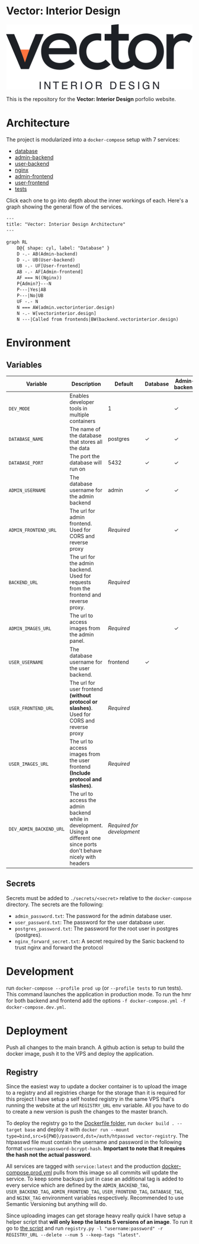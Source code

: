 # Vector: Interior Design

![Vector: Interior Design](/images/logo.png)

This is the repository for the **Vector: Interior Design** porfolio website.

# Architecture

The project is modularized into a `docker-compose` setup with 7 services:

- [database](/database/)
- [admin-backend](/backend/src/admin/)
- [user-backend](/backend/src/user/)
- [nginx](/nginx/)
- [admin-frontend](/frontend/admin/)
- [user-frontend](/frontend/user/)
- [tests](/backend/tests/)

Click each one to go into depth about the inner workings of each. Here's a graph showing the general flow of the services.

```mermaid
---
title: "Vector: Interior Design Architecture"
---

graph RL
    D@{ shape: cyl, label: "Database" }
    D -.- AB(Admin-backend)
    D -.- UB(User-backend)
    UB -.- UF[User-frontend]
    AB -.- AF[Admin-frontend]
    AF === N((Nginx))
    P{Admin?}---N
    P---|Yes|AB
    P---|No|UB
    UF -.- N
    N === AW(admin.vectorinterior.design)
    N -.- W[vectorinterior.design]
    N ---|Called from frontends|BW(backend.vectorinterior.design)
```

# Environment

## Variables

| Variable                | Description                                                                                                                  | Default                    | Database | Admin-backend | User-backend | nginx | Admin-frontend | User-frontend | Tests |
| ----------------------- | ---------------------------------------------------------------------------------------------------------------------------- | -------------------------- | -------- | ------------- | ------------ | ----- | -------------- | ------------- | ----- |
| `DEV_MODE`              | Enables developer tools in multiple containers                                                                               | 1                          |          | ✓             | ✓            | ✓     |                |               |       |
| `DATABASE_NAME`         | The name of the database that stores all the data                                                                            | postgres                   | ✓        | ✓             | ✓            |       |                |               | ✓     |
| `DATABASE_PORT`         | The port the database will run on                                                                                            | 5432                       | ✓        | ✓             | ✓            |       |                |               | ✓     |
| `ADMIN_USERNAME`        | The database username for the admin backend                                                                                  | admin                      | ✓        | ✓             |              |       |                |               |       |
| `ADMIN_FRONTEND_URL`    | The url for admin frontend. Used for CORS and reverse proxy                                                                  | *Required*                 |          | ✓             |              | ✓     |                |               |       |
| `BACKEND_URL`           | The url for the admin backend. Used for requests from the frontend and reverse proxy.                                        | *Required*                 |          |               |              | ✓     | ✓              | ✓             |       |
| `ADMIN_IMAGES_URL`      | The url to access images from the admin panel.                                                                               | *Required*                 |          | ✓             |              |       |                |               |       |
| `USER_USERNAME`         | The database username for the user backend.                                                                                  | frontend                   | ✓        |               | ✓            |       |                |               |       |
| `USER_FRONTEND_URL`     | The url for user frontend **(without protocol or slashes)**. Used for CORS and reverse proxy                                 | *Required*                 |          |               | ✓            | ✓     | ✓              |               |       |
| `USER_IMAGES_URL`       | The url to access images from the user frontend **(Include protocol and slashes)**.                                          | *Required*                 |          |               |              |       |                | ✓             |       |
| `DEV_ADMIN_BACKEND_URL` | The url to access the admin backend while in development. Using a different one since ports don't behave nicely with headers | *Required for development* |          |               |              |       | ✓              |

## Secrets

Secrets must be added to `./secrets/<secret>` relative to the `docker-compose` directory. The secrets are the following:

- `admin_password.txt`: The password for the admin database user.
- `user_password.txt`: The password for the user database user.
- `postgres_password.txt`: The password for the root user in postgres (postgres).
- `nginx_forward_secret.txt`: A secret required by the Sanic backend to trust nginx and forward the protocol

# Development

run `docker-compose --profile prod up` (or `--profile tests` to run tests). This command launches the application in production mode. To run the hmr for both backend and frontend add the options `-f docker-compose.yml -f docker-compose.dev.yml`.

# Deployment

Push all changes to the main branch. A github action is setup to build the docker image, push it to the VPS and deploy the application.

## Registry

Since the easiest way to update a docker container is to upload the image to a registry and all registries charge for the storage than it is required for this project I have setup a self hosted registry in the same VPS that's running the website at the url `REGISTRY_URL` env variable. All you have to do to create a new version is push the changes to the master branch.

To deploy the registry go to the [Dockerfile folder](/registry/Dockerfile), run `docker build . --target base` and deploy it with `docker run --mount type=bind,src=${PWD}/password,dst=/auth/htpasswd vector-registry`. The htpasswd file must contain the username and password in the following format `username:password-bcrypt-hash`. **Important to note that it requires the hash not the actual password**.

All services are tagged with `service:latest` and the production [docker-compose.prod.yml](/docker-compose.prod.yml) pulls from this image so all commits will update the service. To keep some backups just in case an additional tag is added to every service which are defined by the `ADMIN_BACKEND_TAG`, `USER_BACKEND_TAG`, `ADMIN_FRONTEND_TAG`, `USER_FRONTEND_TAG`, `DATABASE_TAG`, and `NGINX_TAG` environment variables respectively. Recommended to use Semantic Versioning but anything will do.

Since uploading images can get storage heavy really quick I have setup a helper script that **will only keep the latests 5 versions of an image**. To run it go to [the script](/registry/cleanup/registry.py) and run `registry.py -l "username:password" -r REGISTRY_URL --delete --num 5 --keep-tags "latest"`.
